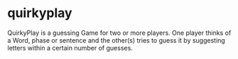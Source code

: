 # quirkyplay
QuirkyPlay is a guessing Game for two or more players. One player thinks of a Word, phase or sentence and the other(s) tries to guess it by suggesting letters within a certain number of guesses. 

